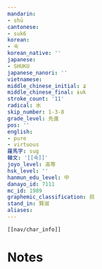 ```yaml
---
mandarin:
- shū
cantonese:
- suk6
korean:
- 숙
korean_native: ''
japanese:
- SHUKU
japanese_nanori: ''
vietnamese:
middle_chinese_initial: ʑ
middle_chinese_final: ɨuk
stroke_count: '11'
radical: 水
skip_number: 1-3-8
grade_level: 先進
pos: ''
english:
- pure
- virtuous
羅馬字: sug
韓文: '[[숙]]'
joyo_level: 高等
hsk_level: ''
hanmun_edu_level: 中
danayo_id: 7111
mc_id: 1989
graphemic_classification: 叔
stand_in: 賢淑
aliases:
---
```

```meta-bind-embed
[[nav/char_info]]
```

# Notes
